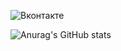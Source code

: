 ![Вконтакте](https://img.shields.io/badge/-Я%20вконтакте-blue?style=for-the-badge&logo=vk&logoColor=white&link=https://vk.com/xitowzys)

![Anurag's GitHub stats](https://github-readme-stats.vercel.app/api?username=xitowzys&show_icons=true&theme=tokyonight)
